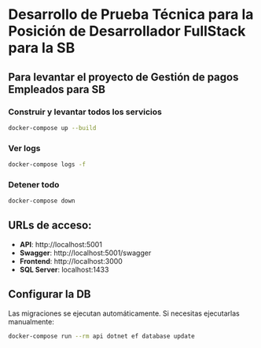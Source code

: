 # Desarrollo de Prueba Técnica para la Posición de Desarrollador FullStack para la SB

## Para levantar el proyecto de Gestión de pagos Empleados para SB

### Construir y levantar todos los servicios

```bash
docker-compose up --build
```

### Ver logs

```bash
docker-compose logs -f
```

### Detener todo

```bash
docker-compose down
```

## URLs de acceso:

- **API**: http://localhost:5001
- **Swagger**: http://localhost:5001/swagger
- **Frontend**: http://localhost:3000
- **SQL Server**: localhost:1433

## Configurar la DB

Las migraciones se ejecutan automáticamente. Si necesitas ejecutarlas manualmente:

```bash
docker-compose run --rm api dotnet ef database update
```
